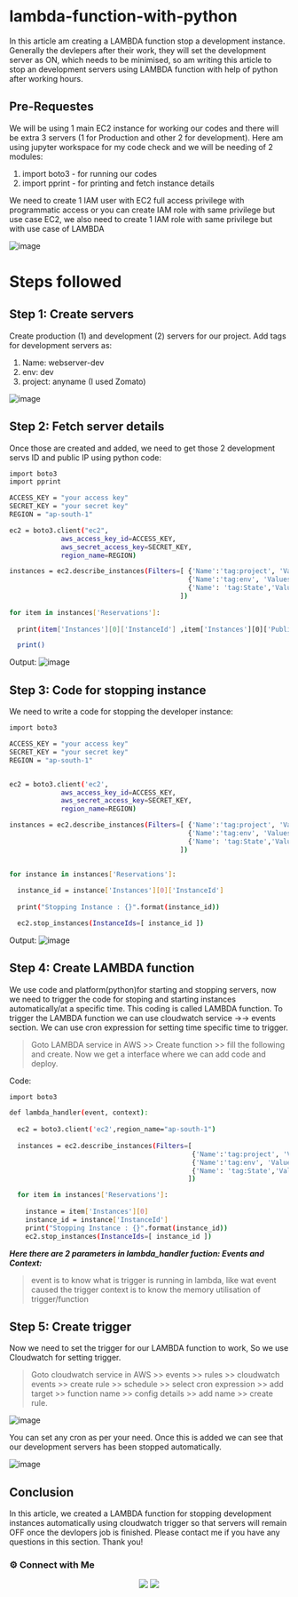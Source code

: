 # lambda-function-with-python

In this article am creating a LAMBDA function stop a development instance. Generally the devlepers after their work, they will set the development server as ON, which needs to be minimised, so am writing this article to stop an development servers using LAMBDA function with help of python after working hours.

## Pre-Requestes

We will be using 1 main EC2 instance for working our codes and there will be extra 3 servers (1 for Production and other 2 for development). Here am using jupyter workspace for my code check and we will be needing of 2 modules:

  1. import boto3 - for running our codes
  2. import pprint - for printing and fetch instance details

We need to create 1 IAM user with EC2 full access privilege with programmatic access or you can create IAM role with same privilege but use case EC2, we also need to create 1 IAM role with same privilege but with use case of LAMBDA

![image](https://user-images.githubusercontent.com/100773863/169547046-9fbec3d0-506f-40ed-9aa9-89ae42169bda.png)

# Steps followed

## Step 1: Create servers

Create production (1) and development (2) servers for our project. Add tags for development servers as:
  1. Name: webserver-dev
  2. env: dev
  3. project: anyname (I used Zomato)
 
 ![image](https://user-images.githubusercontent.com/100773863/169548569-e6ed4ea4-5a5e-4796-a5d6-2bc6937a771b.png)
 
 ## Step 2: Fetch server details
 
 Once those are created and added, we need to get those 2 development servs ID and public IP using python code:

~~~sh
import boto3
import pprint

ACCESS_KEY = "your access key"
SECRET_KEY = "your secret key"
REGION = "ap-south-1"

ec2 = boto3.client("ec2", 
             aws_access_key_id=ACCESS_KEY,
             aws_secret_access_key=SECRET_KEY,
             region_name=REGION)

instances = ec2.describe_instances(Filters=[ {'Name':'tag:project', 'Values':["zomato"]},
                                             {'Name':'tag:env', 'Values':["dev"]},
                                             {'Name': 'tag:State','Values': ['running']}
                                           ])
                                            
for item in instances['Reservations']:
                                            
  print(item['Instances'][0]['InstanceId'] ,item['Instances'][0]['PublicIpAddress'] )

  print()
~~~

Output:
![image](https://user-images.githubusercontent.com/100773863/169555725-6d905a0a-85f0-4141-b9c0-5d7c063b3080.png)

## Step 3: Code for stopping instance

We need to write a code for stopping the developer instance:

~~~sh
import boto3

ACCESS_KEY = "your access key"
SECRET_KEY = "your secret key"
REGION = "ap-south-1"


ec2 = boto3.client('ec2',
             aws_access_key_id=ACCESS_KEY,
             aws_secret_access_key=SECRET_KEY,
             region_name=REGION)

instances = ec2.describe_instances(Filters=[ {'Name':'tag:project', 'Values':["zomato"]},
                                             {'Name':'tag:env', 'Values':["dev"]},
                                             {'Name': 'tag:State','Values': ['running']}
                                           ])

                                            
for instance in instances['Reservations']:
                                            
  instance_id = instance['Instances'][0]['InstanceId']
  
  print("Stopping Instance : {}".format(instance_id))

  ec2.stop_instances(InstanceIds=[ instance_id ])
~~~

Output:
![image](https://user-images.githubusercontent.com/100773863/169555885-1ebb5c06-aca5-49c0-8fd0-16469a834878.png)


## Step 4: Create LAMBDA function

We use code and platform(python)for starting and stopping servers, now we need to trigger the code for stoping and starting instances automatically/at a specific time. 
This coding is called LAMBDA function. To trigger the LAMBDA function we can use cloudwatch service ->-> events section. We can use cron expression for setting time specific time to trigger.

> Goto LAMBDA service in AWS >> Create function >> fill the following and create. Now we get a interface where we can add code and deploy.

Code:
~~~sh
import boto3

def lambda_handler(event, context):
   
  ec2 = boto3.client('ec2',region_name="ap-south-1")
  
  instances = ec2.describe_instances(Filters=[  
                                              {'Name':'tag:project', 'Values':["zomato"]},
                                              {'Name':'tag:env', 'Values':["dev"]},
                                              {'Name': 'tag:State','Values': ['running']}
                                             ])

  for item in instances['Reservations']:
    
    instance = item['Instances'][0]
    instance_id = instance['InstanceId']
    print("Stopping Instance : {}".format(instance_id))
    ec2.stop_instances(InstanceIds=[ instance_id ])
~~~

***Here there are 2 parameters in lambda_handler fuction: Events and Context:***

> event is to know what is trigger is running in lambda, like wat event caused the trigger
> context is to know the memory utilisation of trigger/function


## Step 5: Create trigger

Now we need to set the trigger for our LAMBDA function to work, So we use Cloudwatch for setting trigger.

> Goto cloudwatch service in AWS >> events >> rules >> cloudwatch events >> create rule >> schedule >> select cron expression >> add target >> function name >> 
config details >> add name >> create rule.

![image](https://user-images.githubusercontent.com/100773863/169553243-a7c446b2-4264-44fa-8f9a-ffc2ada0f046.png)

You can set any cron as per your need. Once this is added we can see that our development servers has been stopped automatically.

![image](https://user-images.githubusercontent.com/100773863/169553682-b3ff0dfc-71b4-4439-8583-2c7616defc70.png)


## Conclusion

In this article, we created a LAMBDA function for stopping development instances automatically using cloudwatch trigger so that servers will remain OFF once the devlopers job is finished. Please contact me if you have any questions in this section. Thank you!


### ⚙️ Connect with Me
<p align="center">
<a href="https://www.instagram.com/dev_anand__/"><img src="https://img.shields.io/badge/Instagram-E4405F?style=for-the-badge&logo=instagram&logoColor=white"/></a>
<a href="https://www.linkedin.com/in/dev-anand-477898201/"><img src="https://img.shields.io/badge/LinkedIn-0077B5?style=for-the-badge&logo=linkedin&logoColor=white"/></a>
